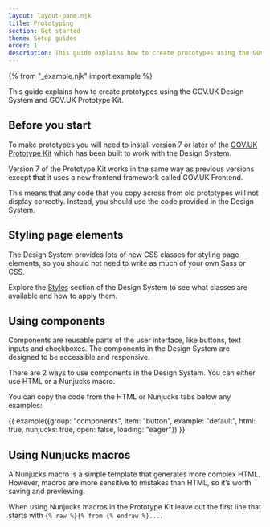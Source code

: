 ```yaml
---
layout: layout-pane.njk
title: Prototyping
section: Get started
theme: Setup guides
order: 1
description: This guide explains how to create prototypes using the GOV.UK Design System and GOV.UK Prototype Kit
---
```


{% from "_example.njk" import example %}

This guide explains how to create prototypes using the GOV.UK Design System and GOV.UK Prototype Kit.


## Before you start

To make prototypes you will need to install version 7 or later of the [GOV.UK Prototype Kit](https://prototype-kit.service.gov.uk/docs/create-new-prototype) which has been built to work with the Design System.

Version 7 of the Prototype Kit works in the same way as previous versions except that it uses a new frontend framework called GOV.UK Frontend.

This means that any code that you copy across from old prototypes will not display correctly. Instead, you should use the code provided in the Design System.


## Styling page elements

The Design System provides lots of new CSS classes for styling page elements, so you should not need to write as much of your own Sass or CSS.

Explore the [Styles](/styles/) section of the Design System to see what classes are available and how to apply them.


## Using components

Components are reusable parts of the user interface, like buttons, text inputs and checkboxes. The components in the Design System are designed to be accessible and responsive.

There are 2 ways to use components in the Design System. You can either use HTML or a Nunjucks macro.

You can copy the code from the HTML or Nunjucks tabs below any examples:

{{ example({group: "components", item: "button", example: "default", html: true, nunjucks: true, open: false, loading: "eager"}) }}

## Using Nunjucks macros

A Nunjucks macro is a simple template that generates more complex HTML. However, macros are more sensitive to mistakes than HTML, so it’s worth saving and previewing.

When using Nunjucks macros in the Prototype Kit leave out the first line that starts with `{% raw %}{% from {% endraw %}...`.
